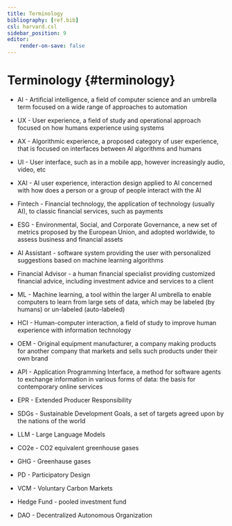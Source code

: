 ```yaml
---
title: Terminology
bibliography: [ref.bib]
csl: harvard.csl
sidebar_position: 9
editor:
    render-on-save: false
---
```


# Terminology {#terminology}

-   AI - Artificial intelligence, a field of computer science and an umbrella term focused on a wide range of approaches to automation

-   UX - User experience, a field of study and operational approach focused on how humans experience using systems

-   AX - Algorithmic experience, a proposed category of user experience, that is focused on interfaces between AI algorithms and humans

-   UI - User interface, such as in a mobile app, however increasingly audio, video, etc

-   XAI - AI user experience, interaction design applied to AI concerned with how does a person or a group of people interact with the AI

-   Fintech - Financial technology, the application of technology (usually AI), to classic financial services, such as payments

-   ESG - Environmental, Social, and Corporate Governance, a new set of metrics proposed by the European Union, and adopted worldwide, to assess business and financial assets

-   AI Assistant - software system providing the user with personalized suggestions based on machine learning algorithms

-   Financial Advisor - a human financial specialist providing customized financial advice, including investment advice and services to a client

-   ML - Machine learning, a tool within the larger AI umbrella to enable computers to learn from large sets of data, which may be labeled (by humans) or un-labeled (auto-labeled)

-   HCI - Human-computer interaction, a field of study to improve human experience with information technology

-   OEM - Original equipment manufacturer, a company making products for another company that markets and sells such products under their own brand

-   API - Application Programming Interface, a method for software agents to exchange information in various forms of data: the basis for contemporary online services

-   EPR - Extended Producer Responsibility

-   SDGs - Sustainable Development Goals, a set of targets agreed upon by the nations of the world

-   LLM - Large Language Models

-   CO2e - CO2 equivalent greenhouse gases

-   GHG - Greenhause gases

-   PD - Participatory Design

-   VCM - Voluntary Carbon Markets

-   Hedge Fund - pooled investment fund

-   DAO - Decentralized Autonomous Organization
